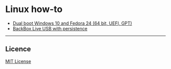 # Linux how-to

- [Dual boot Windows 10 and Fedora 24 (64 bit, UEFI, GPT)](docs/dual-boot-win-10-and-fedora-24-64bit-uefi-gpt.md)
- [BackBox Live USB with persistence](docs/backbox-live-usb-with-persistence.md)

---

## Licence
[MIT License](https://opensource.org/licenses/MIT)
